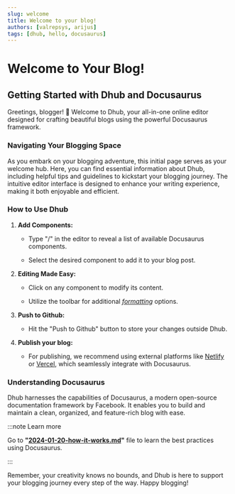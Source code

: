 ```yaml
---
slug: welcome
title: Welcome to your blog!
authors: [valrepsys, arijus]
tags: [dhub, hello, docusaurus]
---
```


# **Welcome to Your Blog!**

## **Getting Started with Dhub and Docusaurus**

Greetings, blogger! 🚀 Welcome to Dhub, your all-in-one online editor designed for crafting beautiful blogs using the powerful Docusaurus framework.

### **Navigating Your Blogging Space**

As you embark on your blogging adventure, this initial page serves as your welcome hub. Here, you can find essential information about Dhub, including helpful tips and guidelines to kickstart your blogging journey. The intuitive editor interface is designed to enhance your writing experience, making it both enjoyable and efficient.

### **How to Use Dhub**

1. **Add Components:**

   - Type "/" in the editor to reveal a list of available Docusaurus components.

   - Select the desired component to add it to your blog post.

2. **Editing Made Easy:**

   - Click on any component to modify its content.

   - Utilize the toolbar for additional _[formatting](#)_ options.

3. **Push to Github:**

   - Hit the "Push to Github" button to store your changes outside Dhub.

4. **Publish your blog:**

   - For publishing, we recommend using external platforms like [Netlify](https://www.netlify.com/) or [Vercel](https://vercel.com/), which seamlessly integrate with Docusaurus.

### **Understanding Docusaurus**

Dhub harnesses the capabilities of Docusaurus, a modern open-source documentation framework by Facebook. It enables you to build and maintain a clean, organized, and feature-rich blog with ease.

:::note Learn more

Go to **"[2024-01-20-how-it-works.md](2024-01-20-how-it-works/index.md)"** file to learn the best practices using Docusaurus.

:::

Remember, your creativity knows no bounds, and Dhub is here to support your blogging journey every step of the way. Happy blogging!
